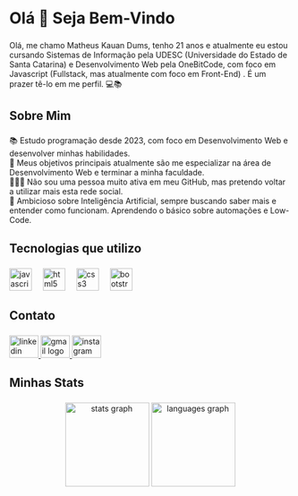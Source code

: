 <h1 align="left">Olá 👋 Seja Bem-Vindo</h1>


###

<p align="left">Olá, me chamo Matheus Kauan Dums, tenho 21 anos e atualmente eu estou cursando Sistemas de Informação pela UDESC (Universidade do Estado de Santa Catarina) e Desenvolvimento Web pela OneBitCode, com foco em Javascript (Fullstack, mas atualmente com foco em Front-End) . É um prazer tê-lo em me perfil. 💻📚</p>

###





<h2 align="left">Sobre Mim</h2>


###

<p align="left">📚 Estudo programação desde 2023, com foco em Desenvolvimento Web e desenvolver minhas habilidades.<br>🎯 Meus objetivos principais atualmente são me especializar na área de Desenvolvimento Web e terminar a minha faculdade.<br>🤦🏼‍♂️ Não sou uma pessoa muito ativa em meu GitHub, mas pretendo voltar a utilizar mais esta rede social.<br>🤖 Ambicioso sobre Inteligência Artificial, sempre buscando saber mais e entender como funcionam.  Aprendendo o básico sobre automações e Low-Code.</p>

###

<h2 align="left">Tecnologias que utilizo</h2>

###

<div align="left">
  <img src="https://cdn.jsdelivr.net/gh/devicons/devicon/icons/javascript/javascript-original.svg" height="40" alt="javascript logo"  />
  <img width="12" />
  <img src="https://cdn.jsdelivr.net/gh/devicons/devicon/icons/html5/html5-original.svg" height="40" alt="html5 logo"  />
  <img width="12" />
  <img src="https://cdn.jsdelivr.net/gh/devicons/devicon/icons/css3/css3-original.svg" height="40" alt="css3 logo"  />
  <img width="12" />
  <img src="https://cdn.jsdelivr.net/gh/devicons/devicon/icons/bootstrap/bootstrap-original.svg" height="40" alt="bootstrap logo"  />
</div>

###

<h2 align="left">Contato</h2>

###

<div align="left">
  <a href="https://www.linkedin.com/in/matheuskauandums" target="_blank">
    <img src="https://raw.githubusercontent.com/maurodesouza/profile-readme-generator/master/src/assets/icons/social/linkedin/default.svg" width="52" height="40" alt="linkedin logo"  />
  </a>
  <a href="dumss@icloud.com" target="_blank">
    <img src="https://raw.githubusercontent.com/maurodesouza/profile-readme-generator/master/src/assets/icons/social/gmail/default.svg" width="52" height="40" alt="gmail logo"  />
  </a>
  <a href="https://www.instagram.com/_mdums" target="_blank">
    <img src="https://raw.githubusercontent.com/maurodesouza/profile-readme-generator/master/src/assets/icons/social/instagram/default.svg" width="52" height="40" alt="instagram logo"  />
  </a>
</div>

###

<h2 align="left">Minhas Stats</h2>

###

<div align="center">
  <img src="https://github-readme-stats.vercel.app/api?username=MatheusDums&hide_title=false&hide_rank=false&show_icons=true&include_all_commits=true&count_private=true&disable_animations=false&theme=dracula&locale=en&hide_border=false&order=1" height="150" alt="stats graph"  />
  <img src="https://github-readme-stats.vercel.app/api/top-langs?username=MatheusDums&locale=en&hide_title=false&layout=compact&card_width=320&langs_count=5&theme=dracula&hide_border=false&order=2" height="150" alt="languages graph"  />
</div>

###
